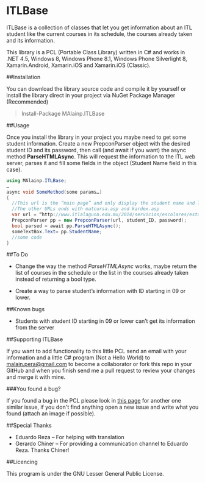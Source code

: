 # ITLBase

ITLBase is a collection of classes that let you get information about an ITL student like the current courses in its schedule, the courses already taken and its information. 

This library is a PCL (Portable Class Library) written in C# and works in .NET 4.5, Windows 8, Windows Phone 8.1, Windows Phone Silverlight 8, Xamarin.Android, Xamarin.iOS and Xamarin.iOS (Classic).

##Installation

You can download the library source code and compile it by yourself or install the library direct in your project via NuGet Package Manager (Recommended)

> Install-Package MAlainp.ITLBase

##Usage

Once you install the library in your project you maybe need to get some student information. Create a new PrepconParser object with the desired student ID and its password, then call (and await if you want) the async method **ParseHTMLAsync**. This will request the information to the ITL web server, parses it and fill some fields in the object (Student Name field in this case).

```cs
using MAlainp.ITLBase;
…
async void SomeMethod(some params…)
{
  //This url is the “main page” and only display the student name and let the students choice where to go next (Cursando, Kardex or Boleta de calificaciones).
  //The other URLs ends with matcursa.asp and kardex.asp
  var url = “http://www.itlalaguna.edu.mx/2014/servicios/escolares/estatus_alumno/prepcon.asp”;
  PrepconParser pp = new PrepconParser(url, student_ID, password);
  bool parsed = await pp.ParseHTMLAsync();
  someTextBox.Text= pp.StudentName;
  //some code
}
```
##To Do

* Change the way the method *ParseHTMLAsync* works, maybe return the list of courses in the schedule or the list in the courses already taken instead of returning a bool type.

* Create a way to parse student’s information with ID starting in 09 or lower.

##Known bugs

* Students with student ID starting in 09 or lower can’t get its information from the server

##Supporting ITLBase

If you want to add functionality to this little PCL send an email with your information and a little C# program (Not a Hello World) to malain.pera@gmail.com to become a collaborator or fork this repo in your GitHub and when you finish send me a pull request to review your changes and merge it with mine.

###You found a bug?

If you found a bug in the PCL please look in [this page](https://github.com/malainp/ITLBase/issues) for another one similar issue, if you don't find anything open a new issue and write what you found (attach an image if possible).

##Special Thanks 

* Eduardo Reza – For helping with translation
* Gerardo Chiner – For providing a communication channel to Eduardo Reza. Thanks Chiner!

##Licencing

This program is under the  GNU Lesser General Public License.
